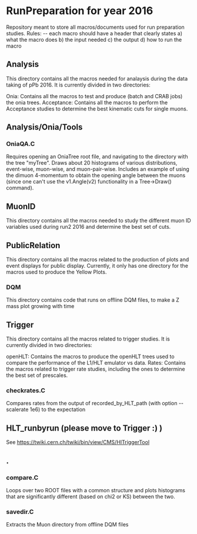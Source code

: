 # RunPreparation for year 2016
Repository meant to store all macros/documents used for run preparation studies. 
Rules:
-- each macro should have a header that clearly states
a) what the macro does
b) the input needed
c) the output
d) how to run the macro

## Analysis

This directory contains all the macros needed for analaysis during the data taking of pPb 2016. It is currently divided in two directories: 

Onia: Contains all the macros to test and produce (batch and CRAB jobs) the onia trees.
Acceptance: Contains all the macros to perform the Acceptance studies to determine the best kinematic cuts for single muons.

## Analysis/Onia/Tools
### OniaQA.C
Requires opening an OniaTree root file, and navigating to the directory with the tree "myTree".  Draws about 20 histograms of various distributions, event-wise, muon-wise, and muon-pair-wise.  Includes an example of using the dimuon 4-momentum to obtain the opening angle between the muons (since one can't use the v1.Angle(v2) functionality in a Tree->Draw() command).

## MuonID

This directory contains all the macros needed to study the different muon ID variables used during run2 2016 and determine the best set of cuts.

## PublicRelation

This directory contains all the macros related to the production of plots and event displays for public display. Currently, it only has one directory for the macros used to produce the Yellow Plots.

### DQM
This directory contains code that runs on offline DQM files, to make a Z mass plot growing with time

## Trigger

This directory contains all the macros related to trigger studies. It is currently divided in two directories:

openHLT:  Contains the macros to produce the openHLT trees used to compare the performance of the L1/HLT emulator vs data.
Rates: Contains the macros related to trigger rate studies, including the ones to determine the best set of prescales.

### checkrates.C
Compares rates from the output of recorded_by_HLT_path (with option --scalerate 1e6) to the expectation

## HLT_runbyrun  (please move to Trigger :) )
See https://twiki.cern.ch/twiki/bin/view/CMS/HITriggerTool

## .
### compare.C
Loops over two ROOT files with a common structure and plots histograms that are significantly different (based on chi2 or KS) between the two.

### savedir.C
Extracts the Muon directory from offline DQM files

